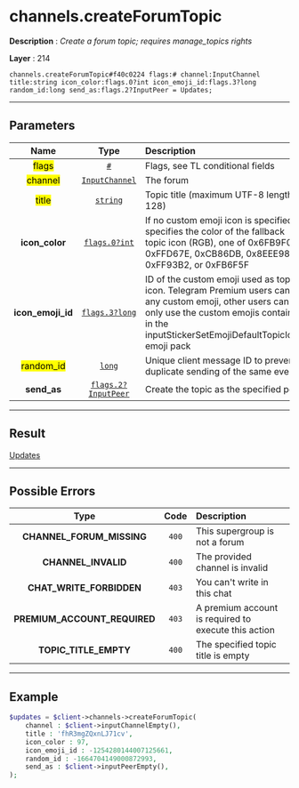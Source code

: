 # channels.createForumTopic

**Description** : *Create a forum topic; requires manage\_topics rights*

**Layer** : 214

```tl
channels.createForumTopic#f40c0224 flags:# channel:InputChannel title:string icon_color:flags.0?int icon_emoji_id:flags.3?long random_id:long send_as:flags.2?InputPeer = Updates;
```

---

## Parameters

| Name | Type | Description |
| :---: | :---: | :--- |
| <mark>flags</mark> | [`#`](type/#) | Flags, see TL conditional fields |
| <mark>channel</mark> | [`InputChannel`](type/InputChannel) | The forum |
| <mark>title</mark> | [`string`](type/string) | Topic title (maximum UTF-8 length: 128) |
| **icon_color** | [`flags.0?int`](type/int) | If no custom emoji icon is specified, specifies the color of the fallback topic icon (RGB), one of 0x6FB9F0, 0xFFD67E, 0xCB86DB, 0x8EEE98, 0xFF93B2, or 0xFB6F5F |
| **icon_emoji_id** | [`flags.3?long`](type/long) | ID of the custom emoji used as topic icon. Telegram Premium users can use any custom emoji, other users can only use the custom emojis contained in the inputStickerSetEmojiDefaultTopicIcons emoji pack |
| <mark>random_id</mark> | [`long`](type/long) | Unique client message ID to prevent duplicate sending of the same event |
| **send_as** | [`flags.2?InputPeer`](type/InputPeer) | Create the topic as the specified peer |

---

## Result

[Updates](type/Updates)

---

## Possible Errors

| Type | Code | Description |
| :---: | :---: | :--- |
| **CHANNEL_FORUM_MISSING** | `400` | This supergroup is not a forum |
| **CHANNEL_INVALID** | `400` | The provided channel is invalid |
| **CHAT_WRITE_FORBIDDEN** | `403` | You can't write in this chat |
| **PREMIUM_ACCOUNT_REQUIRED** | `403` | A premium account is required to execute this action |
| **TOPIC_TITLE_EMPTY** | `400` | The specified topic title is empty |

---

## Example

```php
$updates = $client->channels->createForumTopic(
	channel : $client->inputChannelEmpty(),
	title : 'fhR3mgZQxnLJ71cv',
	icon_color : 97,
	icon_emoji_id : -1254280144007125661,
	random_id : -1664704149000872993,
	send_as : $client->inputPeerEmpty(),
);
```